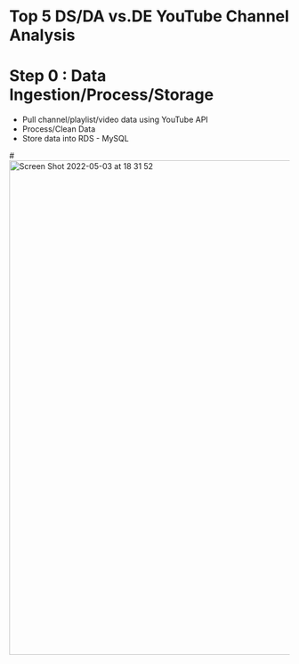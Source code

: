 # Top 5 DS/DA vs.DE YouTube Channel Analysis


# Step 0 : Data Ingestion/Process/Storage
- Pull channel/playlist/video data using YouTube API
- Process/Clean Data
- Store data into RDS - MySQL

#<img width="889" alt="Screen Shot 2022-05-03 at 18 31 52" src="https://user-images.githubusercontent.com/46492171/166612178-4e46690a-e91a-4f39-9b13-324c712aa063.png">



